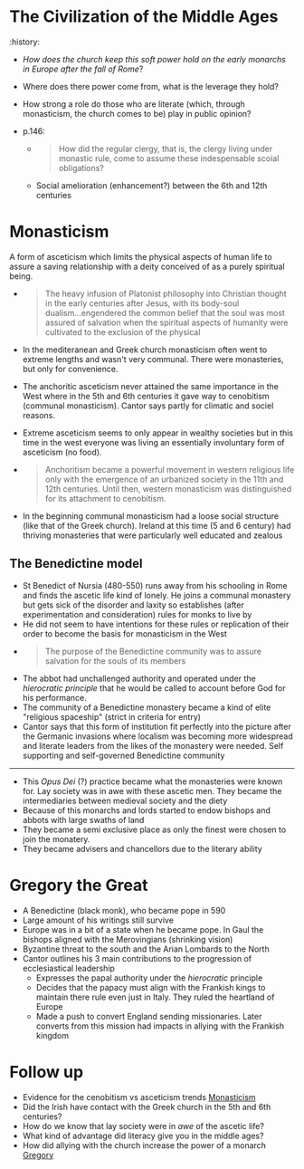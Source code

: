 # The Civilization of the Middle Ages
:history:

* _How does the church keep this soft power hold on the early monarchs in Europe after the fall of Rome_?
* Where does there power come from, what is the leverage they hold?
* How strong a role do those who are literate (which, through monasticism, the church comes to be) play in public
  opinion?

* p.146:
    * > How did the regular clergy, that is, the clergy living under monastic rule, come to assume these
      indespensable scoial obligations? 
    * Social amelioration (enhancement?) between the 6th and 12th centuries

# Monasticism

A form of asceticism which limits the physical aspects of human life to assure a saving relationship with a deity
conceived of as a purely spiritual being.

* > The heavy infusion of Platonist philosophy into Christian thought in the early centuries after Jesus, with its
  body-soul dualism...engendered the common belief that the soul was most assured of salvation when the spiritual
  aspects of humanity were cultivated to the exclusion of the physical

* In the mediteranean and Greek church monasticism often went to extreme lengths and wasn't very communal. There were
  monasteries, but only for convenience.
* The anchoritic asceticism never attained the same importance in the West where in the 5th and 6th centuries it gave
  way to cenobitism (communal monasticism). Cantor says partly for climatic and sociel reasons.
* Extreme asceticism seems to only appear in wealthy societies but in this time in the west everyone was living an
  essentially involuntary form of asceticism (no food).
* > Anchoritism became a powerful movement in western religious life only with the emergence of an urbanized society in
  the 11th and 12th centuries. Until then, western monasticism was distinguished for its attachment to cenobitism.
* In the beginning communal monasticism had a loose social structure (like that of the Greek church). Ireland at this
  time (5 and 6 century) had thriving monasteries that were particularly well educated and zealous  
  
## The Benedictine model

* St Benedict of Nursia (480-550) runs away from his schooling in Rome and finds the ascetic life kind of lonely. He joins a
  communal monastery but gets sick of the disorder and laxity so establishes (after experimentation and consideration)
  rules for monks to live by
* He did not seem to have intentions for these rules or replication of their order to become the basis for monasticism
  in the West
* > The purpose of the Benedictine community was to assure salvation for the souls of its members
* The abbot had unchallenged authority and operated under the _hierocratic principle_ that he would be called to account
  before God for his performance.
* The community of a Benedictine monastery became a kind of elite "religious spaceship" (strict in criteria for entry)
* Cantor says that this form of institution fit perfectly into the picture after the Germanic invasions where localism
  was becoming more widespread and literate leaders from the likes of the monastery were needed. Self supporting and
  self-governed Benedictine community

---

* This _Opus Dei_ (?) practice became what the monasteries were known for. Lay society was in awe with these ascetic
  men. They became the intermediaries between medieval society and the diety
* Because of this monarchs and lords started to endow bishops and abbots with large swaths of land
* They became a semi exclusive place  as only the finest were chosen to join the monatery.
* They became advisers and chancellors due to the literary ability
  
 
# Gregory the Great

* A Benedictine (black monk), who became pope in 590
* Large amount of his writings still survive
* Europe was in a bit of a state when he became pope. In Gaul the bishops aligned with the Merovingians (shrinking
  vision)
* Byzantine threat to the south and the Arian Lombards to the North
* Cantor outlines his 3 main contributions to the progression of ecclesiastical leadership
    * Expresses the papal authority under the _hierocratic_ principle
    * Decides that the papacy must align with the Frankish kings to maintain there rule even just in Italy. They ruled
      the heartland of Europe
    * Made a push to convert England sending missionaries. Later converts from this mission had impacts in allying with
      the Frankish kingdom
      
 
# Follow up

* Evidence for the cenobitism vs asceticism trends [Monasticism](#Monasticism) 
* Did the Irish have contact with the Greek church in the 5th and 6th centuries?
* How do we know that lay society were in _awe_ of the ascetic life?
* What kind of advantage did literacy give you in the middle ages?
* How did allying with the church increase the power of a monarch [Gregory](#gregory-the-great)

